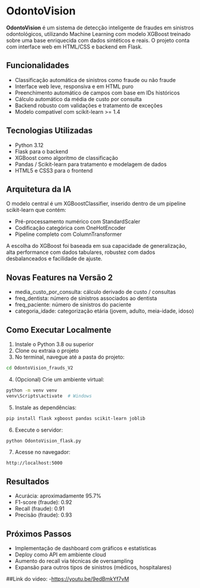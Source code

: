 
# OdontoVision

**OdontoVision** é um sistema de detecção inteligente de fraudes em sinistros odontológicos, utilizando Machine Learning com modelo XGBoost treinado sobre uma base enriquecida com dados sintéticos e reais. O projeto conta com interface web em HTML/CSS e backend em Flask.

## Funcionalidades

- Classificação automática de sinistros como fraude ou não fraude
- Interface web leve, responsiva e em HTML puro
- Preenchimento automático de campos com base em IDs históricos
- Cálculo automático da média de custo por consulta
- Backend robusto com validações e tratamento de exceções
- Modelo compatível com scikit-learn >= 1.4

## Tecnologias Utilizadas

- Python 3.12
- Flask para o backend
- XGBoost como algoritmo de classificação
- Pandas / Scikit-learn para tratamento e modelagem de dados
- HTML5 e CSS3 para o frontend

## Arquitetura da IA

O modelo central é um XGBoostClassifier, inserido dentro de um pipeline scikit-learn que contém:

- Pré-processamento numérico com StandardScaler
- Codificação categórica com OneHotEncoder
- Pipeline completo com ColumnTransformer

A escolha do XGBoost foi baseada em sua capacidade de generalização, alta performance com dados tabulares, robustez com dados desbalanceados e facilidade de ajuste.

## Novas Features na Versão 2

- media_custo_por_consulta: cálculo derivado de custo / consultas
- freq_dentista: número de sinistros associados ao dentista
- freq_paciente: número de sinistros do paciente
- categoria_idade: categorização etária (jovem, adulto, meia-idade, idoso)

## Como Executar Localmente

1. Instale o Python 3.8 ou superior
2. Clone ou extraia o projeto
3. No terminal, navegue até a pasta do projeto:

```bash
cd OdontoVision_frauds_V2
```

4. (Opcional) Crie um ambiente virtual:

```bash
python -m venv venv
venv\Scripts\activate  # Windows
```

5. Instale as dependências:

```bash
pip install flask xgboost pandas scikit-learn joblib
```

6. Execute o servidor:

```bash
python OdontoVision_flask.py
```

7. Acesse no navegador:

```
http://localhost:5000
```

## Resultados

- Acurácia: aproximadamente 95.7%
- F1-score (fraude): 0.92
- Recall (fraude): 0.91
- Precisão (fraude): 0.93

## Próximos Passos

- Implementação de dashboard com gráficos e estatísticas
- Deploy como API em ambiente cloud
- Aumento do recall via técnicas de oversampling
- Expansão para outros tipos de sinistros (médicos, hospitalares)

##Link do video:
-https://youtu.be/9edBmkYf7vM

